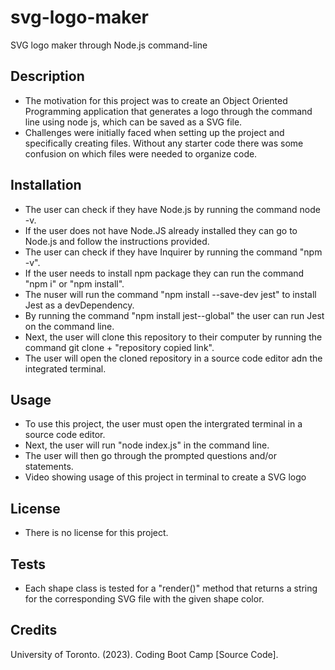 # svg-logo-maker
SVG logo maker through Node.js command-line 

## Description
- The motivation for this project was to create an Object Oriented Programming application that generates a logo through the command line using node js, which can be saved as a SVG file. 
- Challenges were initially faced when setting up the project and specifically creating files. Without any starter code there was some confusion on which files were needed to organize code. 

## Installation
- The user can check if they have Node.js by running the command node -v.
- If the user does not have Node.JS already installed they can go to Node.js and follow the instructions provided.
- The user can check if they have Inquirer by running the command "npm -v".
- If the user needs to install npm package they can run the command "npm i" or "npm install".
- The nuser will run the command "npm install --save-dev jest" to install Jest as a devDependency.
- By running the command "npm install jest--global" the user can run Jest on the command line. 
- Next, the user will clone this repository to their computer by running the command git clone + "repository copied link".
- The user will open the cloned repository in a source code editor adn the integrated terminal. 

## Usage
- To use this project, the user must open the intergrated terminal in a source code editor.
- Next, the user will run "node index.js" in the command line.
- The user will then go through the prompted questions and/or statements. 
- Video showing usage of this project in terminal to create a SVG logo

## License 
- There is no license for this project. 

## Tests
- Each shape class is tested for a "render()" method that returns a string for the corresponding SVG file with the given shape color. 

## Credits

University of Toronto. (2023). Coding Boot Camp [Source Code].